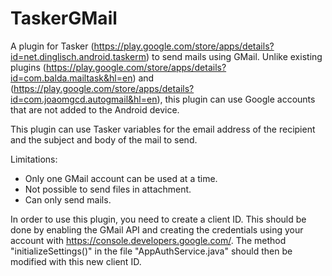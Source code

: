 # TaskerGMail
A plugin for Tasker (https://play.google.com/store/apps/details?id=net.dinglisch.android.taskerm) to send mails using GMail. Unlike existing plugins (https://play.google.com/store/apps/details?id=com.balda.mailtask&hl=en) and (https://play.google.com/store/apps/details?id=com.joaomgcd.autogmail&hl=en), this plugin can use Google accounts that are not added to the Android device.

This plugin can use Tasker variables for the email address of the recipient and the subject and body of the mail to send.

Limitations:
- Only one GMail account can be used at a time.
- Not possible to send files in attachment.
- Can only send mails.

In order to use this plugin, you need to create a client ID. This should be done by enabling the GMail API and creating the credentials using your account with https://console.developers.google.com/. The method "initializeSettings()" in the file "AppAuthService.java" should then be modified with this new client ID.
